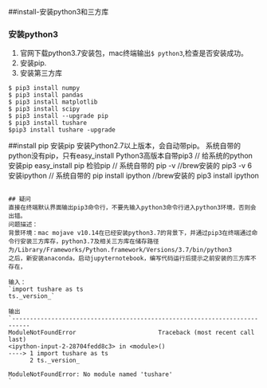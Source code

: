 ##install-安装python3和三方库
### 安装python3 
1. 官网下载python3.7安装包，mac终端输出``$ python3``,检查是否安装成功。
2. 安装pip.
3. 安装第三方库
```
$ pip3 install numpy
$ pip3 install pandas
$ pip3 install matplotlib
$ pip3 install scipy
$ pip3 install --upgrade pip
$ pip3 install tushare
$pip3 install tushare -upgrade 
```
##install pip
安装pip
安装Python2.7以上版本，会自动带pip。
系统自带的python没有pip，只有easy_install
Python3高版本自带pip3
// 给系统的python安装pip
easy_install pip
检验pip
// 系统自带的
pip -v
//brew安装的
pip3 -v
6 安装ipython
// 系统自带的
pip install ipython
//brew安装的
pip3 install ipython

```

## 疑问
直接在终端默认界面输出pip3命令行，不要先输入python3命令行进入python3环境，否则会出错。
问题描述：
背景环境：mac mojave v10.14在已经安装python3.7的背景下，并通过pip3在终端通过命令行安装三方库存，python3.7及相关三方库在储存路径为/Library/Frameworks/Python.framework/Versions/3.7/bin/python3
之后，新安装anaconda，启动jupyternotebook，编写代码运行后提示之前安装的三方库不存在，

输入：
`import tushare as ts
ts._version_`

输出
`---------------------------------------------------------------------------
ModuleNotFoundError                       Traceback (most recent call last)
<ipython-input-2-28704fedd8c3> in <module>()
----> 1 import tushare as ts
      2 ts._version_

ModuleNotFoundError: No module named 'tushare'
`

